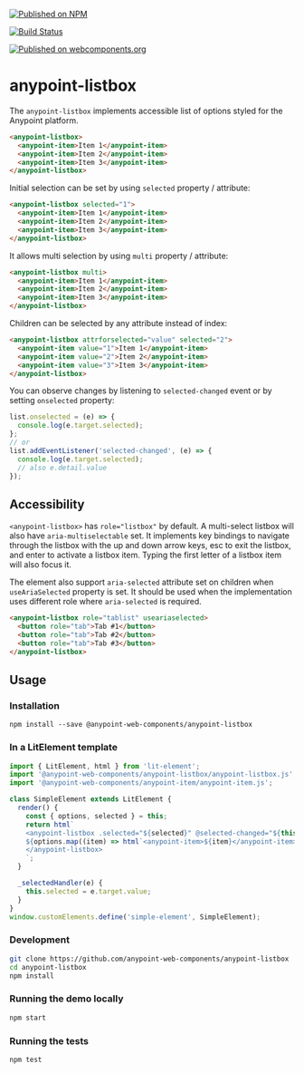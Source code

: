 [![Published on NPM](https://img.shields.io/npm/v/@anypoint-web-components/anypoint-listbox.svg)](https://www.npmjs.com/package/@anypoint-web-components/anypoint-listbox)

[![Build Status](https://travis-ci.com/anypoint-web-components/anypoint-listbox.svg)](https://travis-ci.com/anypoint-web-components/anypoint-listbox)

[![Published on webcomponents.org](https://img.shields.io/badge/webcomponents.org-published-blue.svg)](https://www.webcomponents.org/element/anypoint-web-components/anypoint-listbox)

# anypoint-listbox

The `anypoint-listbox` implements accessible list of options styled for the Anypoint platform.

```html
<anypoint-listbox>
  <anypoint-item>Item 1</anypoint-item>
  <anypoint-item>Item 2</anypoint-item>
  <anypoint-item>Item 3</anypoint-item>
</anypoint-listbox>
```

Initial selection can be set by using `selected` property / attribute:

```html
<anypoint-listbox selected="1">
  <anypoint-item>Item 1</anypoint-item>
  <anypoint-item>Item 2</anypoint-item>
  <anypoint-item>Item 3</anypoint-item>
</anypoint-listbox>
```

It allows multi selection by using `multi` property / attribute:

```html
<anypoint-listbox multi>
  <anypoint-item>Item 1</anypoint-item>
  <anypoint-item>Item 2</anypoint-item>
  <anypoint-item>Item 3</anypoint-item>
</anypoint-listbox>
```

Children can be selected by any attribute instead of index:

```html
<anypoint-listbox attrforselected="value" selected="2">
  <anypoint-item value="1">Item 1</anypoint-item>
  <anypoint-item value="2">Item 2</anypoint-item>
  <anypoint-item value="3">Item 3</anypoint-item>
</anypoint-listbox>
```

You can observe changes by listening to `selected-changed` event or by setting `onselected` property:

```javascript
list.onselected = (e) => {
  console.log(e.target.selected);
};
// or
list.addEventListener('selected-changed', (e) => {
  console.log(e.target.selected);
  // also e.detail.value
});
```

## Accessibility

`<anypoint-listbox>` has `role="listbox"` by default. A multi-select listbox will also have `aria-multiselectable` set.
It implements key bindings to navigate through the listbox with the up and down arrow keys, esc to exit the listbox, and enter to activate a listbox item.
Typing the first letter of a listbox item will also focus it.

The element also support `aria-selected` attribute set on children when `useAriaSelected` property is set. It should be used when the implementation uses different role where `aria-selected` is required.

```html
<anypoint-listbox role="tablist" useariaselected>
  <button role="tab">Tab #1</button>
  <button role="tab">Tab #2</button>
  <button role="tab">Tab #3</button>
</anypoint-listbox>
```

## Usage

### Installation
```
npm install --save @anypoint-web-components/anypoint-listbox
```

### In a LitElement template

```javascript
import { LitElement, html } from 'lit-element';
import '@anypoint-web-components/anypoint-listbox/anypoint-listbox.js';
import '@anypoint-web-components/anypoint-item/anypoint-item.js';

class SimpleElement extends LitElement {
  render() {
    const { options, selected } = this;
    return html`
    <anypoint-listbox .selected="${selected}" @selected-changed="${this._selectedHandler}">
    ${options.map((item) => html`<anypoint-item>${item}</anypoint-item>`)}
    </anypoint-listbox>
    `;
  }

  _selectedHandler(e) {
    this.selected = e.target.value;
  }
}
window.customElements.define('simple-element', SimpleElement);
```

### Development

```sh
git clone https://github.com/anypoint-web-components/anypoint-listbox
cd anypoint-listbox
npm install
```

### Running the demo locally

```sh
npm start
```

### Running the tests

```sh
npm test
```
